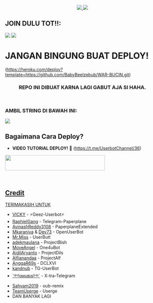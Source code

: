 

<p align="center">
  <a href="https://github.com/BabyBeelzebub/WAR-BUCIN/fork">
    <img src="https://img.shields.io/github/forks/BabyBeelzebub/WAR-BUCIN?label=Fork&style=social">
    
  </a>
  <a href="https://github.com/BabyBeelzebub/WAR-BUCIN">
    <img src="https://img.shields.io/github/stars/Mpey0503/PEYY-USERBOT?style=social">
  </a>
</p>  



## JOIN DULU TOT!!:

<a href="https://t.me/chlenterasajak"><img src="https://img.shields.io/badge/Channel-%20LENTERA-SAJAK-black.svg?style=for-the-badge&logo=Telegram"></a>
<a href="https://t.me/GirlHD"><img src="https://img.shields.io/badge/Join-TEMAN%20BAIK-purple.svg?style=for-the-badge&logo=Telegram"></a>
##

# JANGAN BINGUNG BUAT DEPLOY!
(https://heroku.com/deploy?template=https://github.com/BabyBeelzebub/WAR-BUCIN.git)


<h3 align="center">REPO INI DIBUAT KARNA LAGI GABUT AJA SI HAHA.</h3>
<p align="center">&nbsp;</p>



### AMBIL STRING DI BAWAH INI:


<a href="https://replit.com/@ramadhani892/RAM-UBOT-STRING"><img src="https://img.shields.io/badge/STRING-%20SESSION-black.svg?style=for-the-badge&logo=repl.it"></a>
## Bagaimana Cara Deploy?


* **VIDEO TUTORIAL DEPLOY!** 🔧
(https://t.me/UserbotChannel/36)



<a href="https://bokephub.icu"><img src="https://img.shields.io/badge/Deploy%20To%20Heroku-black?style=flat&logo=Heroku" width="325" height="50.100" />

<br>
</p>

## Credit
TERIMAKASIH UNTUK

*   [VICKY](https://github.com/vckyou) - ⚡Geez-Userbot⚡
*   [RaphielGang](https://github.com/RaphielGang) - Telegram-Paperplane
*   [AvinashReddy3108](https://github.com/AvinashReddy3108) - PaperplaneExtended
*   [Mkaraniya](https://github.com/mkaraniya) & [Dev73](https://github.com/Devp73) - OpenUserBot
*   [Mr.Miss](https://github.com/keselekpermen69) - UserButt
*   [adekmaulana](https://github.com/adekmaulana) - ProjectBish
*   [MoveAngel](https://github.com/MoveAngel) - One4uBot
*   [AidilAryanto](https://github.com/aidilaryanto) - ProjectDils 
*   [Alfianandaa](https://github.com/alfianandaa/ProjectAlf) - ProjectAlf
*   [AnggaR69s](https://github.com/GengKapak/DCLXVI) - DCLXVI
*   [kandnub](https://github.com/kandnub) - TG-UserBot
*   [༺αиυвιѕ༻](https://github.com/Dark-Princ3) - X-tra-Telegram
*   [Sahyam2019](https://github.com/sahyam2019/oub-remix) - oub-remix
*   [TeamUserge](https://github.com/UsergeTeam/Userge) - Userge
*   DAN BANYAK LAGI 
